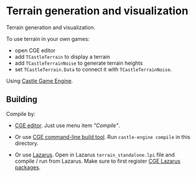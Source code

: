 # Terrain generation and visualization

Terrain generation and visualization.

To use terrain in your own games:

- open CGE editor
- add `TCastleTerrain` to display a terrain
- add `TCastleTerrainNoise` to generate terrain heights
- set `TCastleTerrain.Data` to connect it with `TCastleTerrainNoise`.

Using [Castle Game Engine](https://castle-engine.io/).

## Building

Compile by:

- [CGE editor](https://castle-engine.io/manual_editor.php). Just use menu item _"Compile"_.

- Or use [CGE command-line build tool](https://castle-engine.io/build_tool). Run `castle-engine compile` in this directory.

- Or use [Lazarus](https://www.lazarus-ide.org/). Open in Lazarus `terrain_standalone.lpi` file and compile / run from Lazarus. Make sure to first register [CGE Lazarus packages](https://castle-engine.io/documentation.php).
